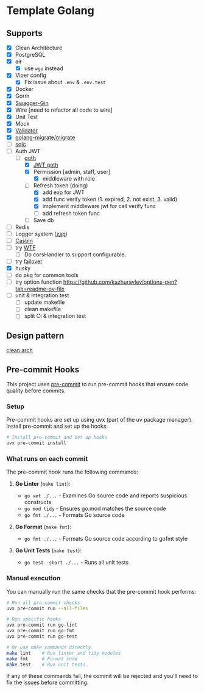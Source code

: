 # Template Golang

## Supports

- [x] Clean Architecture
- [x] PostgreSQL
- [x] ~~air~~
  - [x] use `wgo` instead
- [x] Viper config
  - [x] Fix issue about `.env` & `.env.test`
- [x] Docker
- [x] Gorm
- [x] [Swagger-Gin](https://github.com/swaggo/gin-swagger)
- [x] Wire [need to refactor all code to wire]
- [x] Unit Test
- [x] Mock
- [x] [Validator](https://github.com/go-playground/validator)
- [x] [golang-migrate/migrate](https://github.com/golang-migrate/migrate/tree/master?tab=readme-ov-file)
- [ ] [sqlc](https://github.com/sqlc-dev/sqlc)
- [ ] Auth JWT
  - [ ] [goth](https://github.com/markbates/goth)
    - [x] [JWT goth](https://github.com/markbates/goth/issues/310)
    - [x] Permission [admin, staff, user]
      - [x] middleware with role
    - [ ] Refresh token (doing)
      - [x] add exp for JWT
      - [x] add func verify token (1. expired, 2. not exist, 3. valid)
      - [x] implement middleware jwt for call verify func
      - [ ] add refresh token func
    - [ ] Save db
- [ ] Redis
- [ ] Logger system ([zap](https://github.com/uber-go/zap))
- [ ] [Casbin](https://github.com/casbin/casbin)
- [ ] try [WTF](https://github.com/pallat/wtf)
  - [ ] Do corsHandler to support configurable.
- [ ] try [failover](https://github.com/wongnai/lmwn_gomeetup_failover)
- [x] husky
- [ ] do pkg for common tools
- [ ] try option function https://github.com/kazhuravlev/options-gen?tab=readme-ov-file
- [ ] unit & integration test
  - [ ] update makefile
  - [ ] clean makefile
  - [ ] split CI & integration test

## Design pattern

[clean arch](https://medium.com/@rayato159/how-to-implement-clean-architecture-in-golang-87e9f2c8c5e4)

## Pre-commit Hooks

This project uses [pre-commit](https://pre-commit.com/) to run pre-commit hooks that ensure code quality before commits.

### Setup

Pre-commit hooks are set up using uvx (part of the uv package manager). Install pre-commit and set up the hooks:

```bash
# Install pre-commit and set up hooks
uvx pre-commit install
```

### What runs on each commit

The pre-commit hook runs the following commands:

1. **Go Linter** (`make lint`):
   - `go vet ./...` - Examines Go source code and reports suspicious constructs
   - `go mod tidy` - Ensures go.mod matches the source code
   - `go fmt ./...` - Formats Go source code

2. **Go Format** (`make fmt`):
   - `go fmt ./...` - Formats Go source code according to gofmt style

3. **Go Unit Tests** (`make test`):
   - `go test -short ./...` - Runs all unit tests

### Manual execution

You can manually run the same checks that the pre-commit hook performs:

```bash
# Run all pre-commit checks
uvx pre-commit run --all-files

# Run specific hooks
uvx pre-commit run go-lint
uvx pre-commit run go-fmt
uvx pre-commit run go-test

# Or use make commands directly
make lint    # Run linter and tidy modules
make fmt     # Format code
make test    # Run unit tests
```

If any of these commands fail, the commit will be rejected and you'll need to fix the issues before committing.
